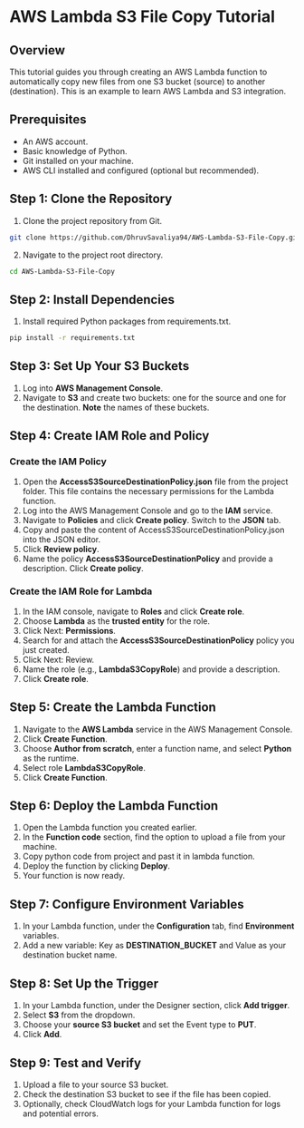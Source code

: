 # AWS Lambda S3 File Copy Tutorial
## Overview

This tutorial guides you through creating an AWS Lambda function to automatically copy new files from one S3 bucket (source) to another (destination). This is an example to learn AWS Lambda and S3 integration.

## Prerequisites
- An AWS account.
- Basic knowledge of Python.
- Git installed on your machine.
- AWS CLI installed and configured (optional but recommended).

## Step 1: Clone the Repository
1. Clone the project repository from Git.
```bash
git clone https://github.com/DhruvSavaliya94/AWS-Lambda-S3-File-Copy.git
```
2. Navigate to the project root directory.
```bash
cd AWS-Lambda-S3-File-Copy
```
## Step 2: Install Dependencies
1. Install required Python packages from requirements.txt.
```bash
pip install -r requirements.txt
```
## Step 3: Set Up Your S3 Buckets
1. Log into **AWS Management Console**.
2. Navigate to **S3** and create two buckets: one for the source and one for the destination. **Note** the names of these buckets.

## Step 4: Create IAM Role and Policy
### Create the IAM Policy
1. Open the **AccessS3SourceDestinationPolicy.json** file from the project folder. This file contains the necessary permissions for the Lambda function.
2. Log into the AWS Management Console and go to the **IAM** service.
3. Navigate to **Policies** and click **Create policy**. Switch to the **JSON** tab.
4. Copy and paste the content of AccessS3SourceDestinationPolicy.json into the JSON editor.
5. Click **Review policy**.
6. Name the policy **AccessS3SourceDestinationPolicy** and provide a description. Click **Create policy**.

### Create the IAM Role for Lambda
1. In the IAM console, navigate to **Roles** and click **Create role**.
2. Choose **Lambda** as the **trusted entity** for the role.
3. Click Next: **Permissions**.
4. Search for and attach the **AccessS3SourceDestinationPolicy** policy you just created.
5. Click Next: Review.
6. Name the role (e.g., **LambdaS3CopyRole**) and provide a description.
7. Click **Create role**.

## Step 5: Create the Lambda Function
1. Navigate to the **AWS Lambda** service in the AWS Management Console.
2. Click **Create Function**.
3. Choose **Author from scratch**, enter a function name, and select **Python** as the runtime.
4. Select role **LambdaS3CopyRole**.
5. Click **Create Function**.

## Step 6: Deploy the Lambda Function
1. Open the Lambda function you created earlier.
2. In the **Function code** section, find the option to upload a file from your machine.
3. Copy python code from project and past it in lambda function.
4. Deploy the function by clicking **Deploy**.
5. Your function is now ready.

## Step 7: Configure Environment Variables
1. In your Lambda function, under the **Configuration** tab, find **Environment** variables.
2. Add a new variable: Key as **DESTINATION_BUCKET** and Value as your destination bucket name.

## Step 8: Set Up the Trigger
1. In your Lambda function, under the Designer section, click **Add trigger**.
2. Select **S3** from the dropdown.
3. Choose your **source S3 bucket** and set the Event type to **PUT**.
4. Click **Add**.

## Step 9: Test and Verify
1. Upload a file to your source S3 bucket.
2. Check the destination S3 bucket to see if the file has been copied.
3. Optionally, check CloudWatch logs for your Lambda function for logs and potential errors.